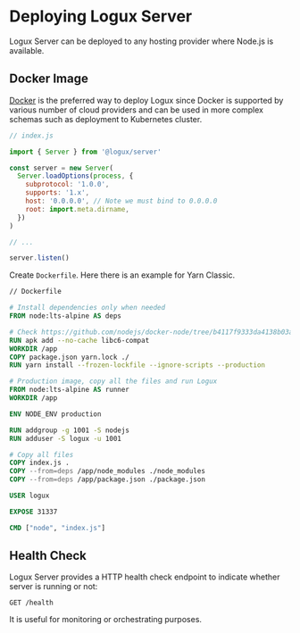 # Deploying Logux Server

Logux Server can be deployed to any hosting provider where Node.js is available.

## Docker Image

[Docker](https://www.docker.com/) is the preferred way to deploy Logux since Docker is supported by various number of cloud providers and can be used in more complex schemas such as deployment to Kubernetes cluster.


```js
// index.js

import { Server } from '@logux/server'

const server = new Server(
  Server.loadOptions(process, {
    subprotocol: '1.0.0',
    supports: '1.x',
    host: '0.0.0.0', // Note we must bind to 0.0.0.0
    root: import.meta.dirname,
  })
)

// ...

server.listen()
```

Create `Dockerfile`. Here there is an example for Yarn Classic.

```dockerfile
// Dockerfile

# Install dependencies only when needed
FROM node:lts-alpine AS deps

# Check https://github.com/nodejs/docker-node/tree/b4117f9333da4138b03a546ec926ef50a31506c3#nodealpine to understand why libc6-compat might be needed.
RUN apk add --no-cache libc6-compat
WORKDIR /app
COPY package.json yarn.lock ./
RUN yarn install --frozen-lockfile --ignore-scripts --production

# Production image, copy all the files and run Logux
FROM node:lts-alpine AS runner
WORKDIR /app

ENV NODE_ENV production

RUN addgroup -g 1001 -S nodejs
RUN adduser -S logux -u 1001

# Copy all files
COPY index.js .
COPY --from=deps /app/node_modules ./node_modules
COPY --from=deps /app/package.json ./package.json

USER logux

EXPOSE 31337

CMD ["node", "index.js"]
```

## Health Check

Logux Server provides a HTTP health check endpoint to indicate whether server is running or not:

```
GET /health
```

It is useful for monitoring or orchestrating purposes.
